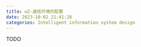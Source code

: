 ```yaml
---
title: w2-通信环境的配置
date: 2023-10-02 21:41:28
categories: Intelligent information system design
---
```

TODO
